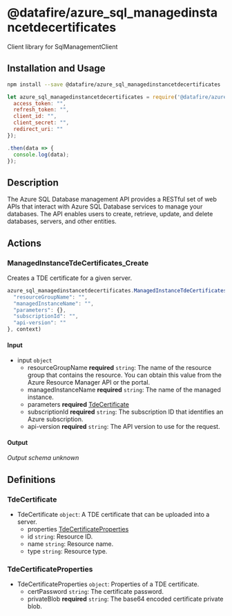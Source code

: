 # @datafire/azure_sql_managedinstancetdecertificates

Client library for SqlManagementClient

## Installation and Usage
```bash
npm install --save @datafire/azure_sql_managedinstancetdecertificates
```
```js
let azure_sql_managedinstancetdecertificates = require('@datafire/azure_sql_managedinstancetdecertificates').create({
  access_token: "",
  refresh_token: "",
  client_id: "",
  client_secret: "",
  redirect_uri: ""
});

.then(data => {
  console.log(data);
});
```

## Description

The Azure SQL Database management API provides a RESTful set of web APIs that interact with Azure SQL Database services to manage your databases. The API enables users to create, retrieve, update, and delete databases, servers, and other entities.

## Actions

### ManagedInstanceTdeCertificates_Create
Creates a TDE certificate for a given server.


```js
azure_sql_managedinstancetdecertificates.ManagedInstanceTdeCertificates_Create({
  "resourceGroupName": "",
  "managedInstanceName": "",
  "parameters": {},
  "subscriptionId": "",
  "api-version": ""
}, context)
```

#### Input
* input `object`
  * resourceGroupName **required** `string`: The name of the resource group that contains the resource. You can obtain this value from the Azure Resource Manager API or the portal.
  * managedInstanceName **required** `string`: The name of the managed instance.
  * parameters **required** [TdeCertificate](#tdecertificate)
  * subscriptionId **required** `string`: The subscription ID that identifies an Azure subscription.
  * api-version **required** `string`: The API version to use for the request.

#### Output
*Output schema unknown*



## Definitions

### TdeCertificate
* TdeCertificate `object`: A TDE certificate that can be uploaded into a server.
  * properties [TdeCertificateProperties](#tdecertificateproperties)
  * id `string`: Resource ID.
  * name `string`: Resource name.
  * type `string`: Resource type.

### TdeCertificateProperties
* TdeCertificateProperties `object`: Properties of a TDE certificate.
  * certPassword `string`: The certificate password.
  * privateBlob **required** `string`: The base64 encoded certificate private blob.


